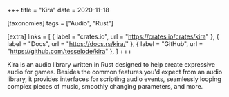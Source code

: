 +++
title = "Kira"
date = 2020-11-18

[taxonomies]
tags = ["Audio", "Rust"]

[extra]
links = [
	{ label = "crates.io", url = "https://crates.io/crates/kira" },
	{ label = "Docs", url = "https://docs.rs/kira/" },
	{ label = "GitHub", url = "https://github.com/tesselode/kira" },
]
+++

Kira is an audio library written in Rust designed to help create expressive audio for games. Besides the common features you'd expect from an audio library, it provides interfaces for scripting audio events, seamlessly looping complex pieces of music, smoothly changing parameters, and more.
